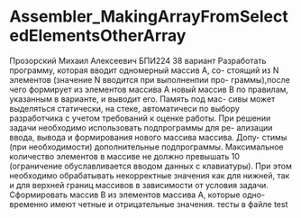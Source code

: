 # Assembler_MakingArrayFromSelectedElementsOtherArray
Прозорский Михаил Алексеевич
БПИ224
38 вариант
Разработать программу, которая вводит одномерный массив A, со- стоящий из N элементов (значение N вводится при выполненпии про- граммы),после чего формирует из элементов массива A новый массив B по правилам, указанным в варианте, и выводит его. Память под мас- сивы может выделяться статически, на стеке, автоматичеси по выбору разработчика с учетом требований к оценке работы.
При решении задачи необходимо использовать подпрограммы для ре- ализации ввода, вывода и формирования нового массива массива. Допу- стимы (при необходимости) дополнительные подпрограммы.
Максимальное количество элементов в массиве не должно превышать 10 (ограничение обуславливается вводом данных с клавиатуры). При этом необходимо обрабатывать некорректные значения как для нижней, так и для верхней границ массивов в зависимости от условия задачи.
Сформировать массив B из элементов массива A, которые одно- временно имеют четные и отрицательные значения.
тесты в файле test
